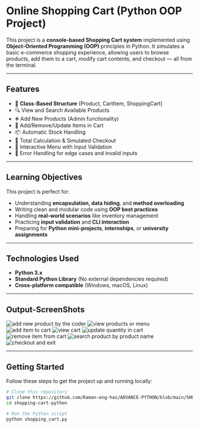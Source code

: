 # Online Shopping Cart (Python OOP Project)

This project is a **console-based Shopping Cart system** implemented using **Object-Oriented Programming (OOP)** principles in Python. It simulates a basic e-commerce shopping experience, allowing users to browse products, add them to a cart, modify cart contents, and checkout — all from the terminal.

---

## Features

- 🧱 **Class-Based Structure** (Product, CartItem, ShoppingCart)
- 🔍 View and Search Available Products
- ➕ Add New Products (Admin functionality)
- 🛒 Add/Remove/Update Items in Cart
- 📦 Automatic Stock Handling
- 💸 Total Calculation & Simulated Checkout
- 💬 Interactive Menu with Input Validation
- 📛 Error Handling for edge cases and invalid inputs

---

## Learning Objectives

This project is perfect for:

- Understanding **encapsulation, data hiding**, and **method overloading**
- Writing clean and modular code using **OOP best practices**
- Handling **real-world scenarios** like inventory management
- Practicing **input validation** and **CLI interaction**
- Preparing for **Python mini-projects**, **internships**, or **university assignments**

---

## Technologies Used

- **Python 3.x**
- **Standard Python Library** (No external dependencies required)
- **Cross-platform compatible** (Windows, macOS, Linux)

---
## Output-ScreenShots
![add new product by the coder](https://github.com/user-attachments/assets/01e2be5d-861d-4fca-aca5-7771c116acec)
![view products or menu](https://github.com/user-attachments/assets/234be6fe-621a-4f02-8262-ec812d656126)
![add item to cart](https://github.com/user-attachments/assets/a9b680c3-ece3-4b6f-b37a-5b09a6e8261a)
![view cart](https://github.com/user-attachments/assets/5b99a06e-251e-41b5-a7c2-13b4d34019d6)
![update quantity in cart](https://github.com/user-attachments/assets/9b0f0642-57bd-4605-9625-a26241a77a8d)
![remove item from cart](https://github.com/user-attachments/assets/2dcbf16a-a7ce-475d-a4d9-6a549ffe7d5a)
![search product by product name](https://github.com/user-attachments/assets/e3d5b61e-b274-431c-a9be-3cd9f08fd269)
![checkout and exit](https://github.com/user-attachments/assets/7fa4ab42-0c1b-41f5-a8e1-4ed999e1285e)


---
## Getting Started

Follow these steps to get the project up and running locally:

```bash
# Clone this repository
git clone https://github.com/Raman-eng-has/ADVANCE-PYTHON/blob/main/SHOPPING_CART.py
cd shopping-cart-python

# Run the Python script
python shopping_cart.py
